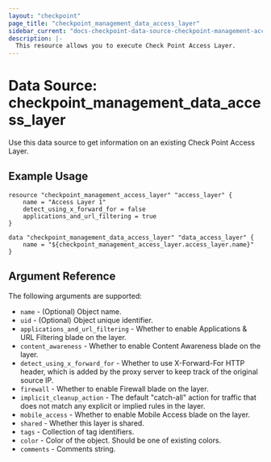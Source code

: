 ```yaml
---
layout: "checkpoint"
page_title: "checkpoint_management_data_access_layer"
sidebar_current: "docs-checkpoint-data-source-checkpoint-management-access-layer"
description: |-
  This resource allows you to execute Check Point Access Layer.
---
```


# Data Source: checkpoint_management_data_access_layer

Use this data source to get information on an existing Check Point Access Layer.

## Example Usage


```hcl
resource "checkpoint_management_access_layer" "access_layer" {
    name = "Access Layer 1"
    detect_using_x_forward_for = false
    applications_and_url_filtering = true
}

data "checkpoint_management_data_access_layer" "data_access_layer" {
    name = "${checkpoint_management_access_layer.access_layer.name}"
}
```

## Argument Reference

The following arguments are supported:

* `name` - (Optional) Object name. 
* `uid` - (Optional) Object unique identifier.
* `applications_and_url_filtering` - Whether to enable Applications & URL Filtering blade on the layer. 
* `content_awareness` - Whether to enable Content Awareness blade on the layer. 
* `detect_using_x_forward_for` - Whether to use X-Forward-For HTTP header, which is added by the  proxy server to keep track of the original source IP. 
* `firewall` - Whether to enable Firewall blade on the layer. 
* `implicit_cleanup_action` - The default "catch-all" action for traffic that does not match any explicit or implied rules in the layer. 
* `mobile_access` - Whether to enable Mobile Access blade on the layer. 
* `shared` - Whether this layer is shared. 
* `tags` - Collection of tag identifiers.
* `color` - Color of the object. Should be one of existing colors. 
* `comments` - Comments string. 
